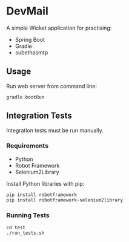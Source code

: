 # DevMail
A simple Wicket application for practising:

* Spring Boot
* Gradle
* subethasmtp

## Usage
Run web server from command line:

```
gradle bootRun
```

## Integration Tests

Integration tests must be run manually.

### Requirements

* Python
* Robot Framework
* Selenium2Library

Install Python libraries with pip:

```
pip install robotframework
pip install robotframework-selenium2library
```

### Running Tests

```
cd test
./run_tests.sh
```
